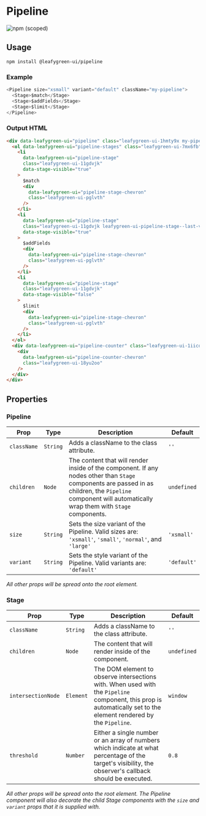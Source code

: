 # Pipeline

![npm (scoped)](https://img.shields.io/npm/v/@leafygreen-ui/pipeline.svg)

## Usage

```shell
npm install @leafygreen-ui/pipeline
```

### Example

```js
<Pipeline size="xsmall" variant="default" className="my-pipeline">
  <Stage>$match</Stage>
  <Stage>$addFields</Stage>
  <Stage>$limit</Stage>
</Pipeline>
```

### Output HTML

```html
<div data-leafygreen-ui="pipeline" class="leafygreen-ui-1hmty9x my-pipeline">
  <ol data-leafygreen-ui="pipeline-stages" class="leafygreen-ui-7mx6fb">
    <li
      data-leafygreen-ui="pipeline-stage"
      class="leafygreen-ui-11gdvjk"
      data-stage-visible="true"
    >
      $match
      <div
        data-leafygreen-ui="pipeline-stage-chevron"
        class="leafygreen-ui-pglvth"
      />
    </li>
    <li
      data-leafygreen-ui="pipeline-stage"
      class="leafygreen-ui-11gdvjk leafygreen-ui-pipeline-stage--last-visible"
      data-stage-visible="true"
    >
      $addFields
      <div
        data-leafygreen-ui="pipeline-stage-chevron"
        class="leafygreen-ui-pglvth"
      />
    </li>
    <li
      data-leafygreen-ui="pipeline-stage"
      class="leafygreen-ui-11gdvjk"
      data-stage-visible="false"
    >
      $limit
      <div
        data-leafygreen-ui="pipeline-stage-chevron"
        class="leafygreen-ui-pglvth"
      />
    </li>
  </ol>
  <div data-leafygreen-ui="pipeline-counter" class="leafygreen-ui-1iicq0p">
    <div
      data-leafygreen-ui="pipeline-counter-chevron"
      class="leafygreen-ui-18yu2oo"
    />
  </div>
</div>
```

## Properties

### Pipeline

| Prop        | Type     | Description                                                                                                                                                                                                | Default     |
| ----------- | -------- | ---------------------------------------------------------------------------------------------------------------------------------------------------------------------------------------------------------- | ----------- |
| `className` | `String` | Adds a className to the class attribute.                                                                                                                                                                   | `''`        |
| `children`  | `Node`   | The content that will render inside of the component. If any nodes other than `Stage` components are passed in as children, the `Pipeline` component will automatically wrap them with `Stage` components. | `undefined` |
| `size`      | `String` | Sets the size variant of the Pipeline. Valid sizes are: `'xsmall'`, `'small'`, `'normal'`, and `'large'`                                                                                                   | `'xsmall'`  |
| `variant`   | `String` | Sets the style variant of the Pipeline. Valid variants are: `'default'`                                                                                                                                    | `'default'` |

_All other props will be spread onto the root element._

### Stage

| Prop               | Type      | Description                                                                                                                                                       | Default     |
| ------------------ | --------- | ----------------------------------------------------------------------------------------------------------------------------------------------------------------- | ----------- |
| `className`        | `String`  | Adds a className to the class attribute.                                                                                                                          | `''`        |
| `children`         | `Node`    | The content that will render inside of the component.                                                                                                             | `undefined` |
| `intersectionNode` | `Element` | The DOM element to observe intersections with. When used with the `Pipeline` component, this prop is automatically set to the element rendered by the `Pipeline`. | `window`    |
| `threshold`        | `Number`  | Either a single number or an array of numbers which indicate at what percentage of the target's visibility, the observer's callback should be executed.           | `0.8`       |

_All other props will be spread onto the root element. The Pipeline component will also decorate the child Stage components with the `size` and `variant` props that it is supplied with._
